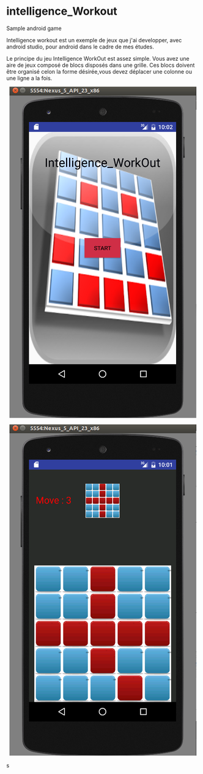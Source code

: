 # intelligence_Workout
Sample android game

Intelligence workout est un exemple de jeux que j'ai developper, avec android studio, pour android dans le cadre de mes études.

Le principe du jeu Intelligence WorkOut est assez simple. Vous avez une aire de jeux composé de blocs disposés dans une grille. Ces blocs doivent être organisé celon la forme désirée,vous devez déplacer une colonne ou une ligne a la fois.

<p align="center">
  <img src="https://github.com/ShaD971/intelligence_Workout/blob/master/intelligenceWorkout.png" alt="Screenshot"/>
</p>
<p align="center">
  <img src="https://github.com/ShaD971/intelligence_Workout/blob/master/intelligenceWorkoutGame.png" alt="Screenshot"/>
</p>s